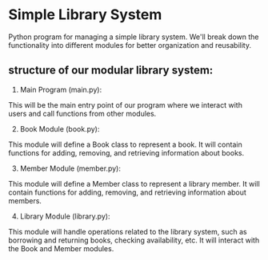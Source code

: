# Simple Library System 


Python program for managing a simple library system. We'll break down the functionality into different modules for better organization and reusability.

## structure of our modular library system:

1) Main Program (main.py):

This will be the main entry point of our program where we interact with users and call functions from other modules.

2) Book Module (book.py):

This module will define a Book class to represent a book.
It will contain functions for adding, removing, and retrieving information about books.

3) Member Module (member.py):

This module will define a Member class to represent a library member.
It will contain functions for adding, removing, and retrieving information about members.

4) Library Module (library.py):

This module will handle operations related to the library system, such as borrowing and returning books, checking availability, etc.
It will interact with the Book and Member modules.